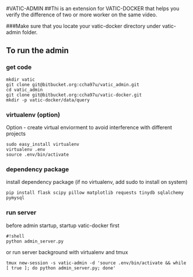 #VATIC-ADMIN 
##Thi is an extension for VATIC-DOCKER that helps you verify the difference of two or more worker on the same video.

###Make sure that you locate your vatic-docker directory under vatic-admin folder.

## To run the admin

### get code

```
mkdir vatic 
git clone git@bitbucket.org:ccha97u/vatic_admin.git
cd vatic_admin
git clone git@bitbucket.org:ccha97u/vatic-docker.git
mkdir -p vatic-docker/data/query
```

### virtualenv (option)

Option - create virtual enviorment to avoid interference with different projects

```
sudo easy_install virtualenv
virtualenv .env
source .env/bin/activate
```

### dependency package

install dependency package (if no virtualenv, add sudo to install on system)

```
pip install flask scipy pillow matplotlib requests tinydb sqlalchemy pymysql
```

### run server

before admin startup, startup vatic-docker first
```
#!shell
python admin_server.py
```

or run server background with virtualenv and tmux
```
tmux new-session -s vatic-admin -d 'source .env/bin/activate && while [ true ]; do python admin_server.py; done'
```
